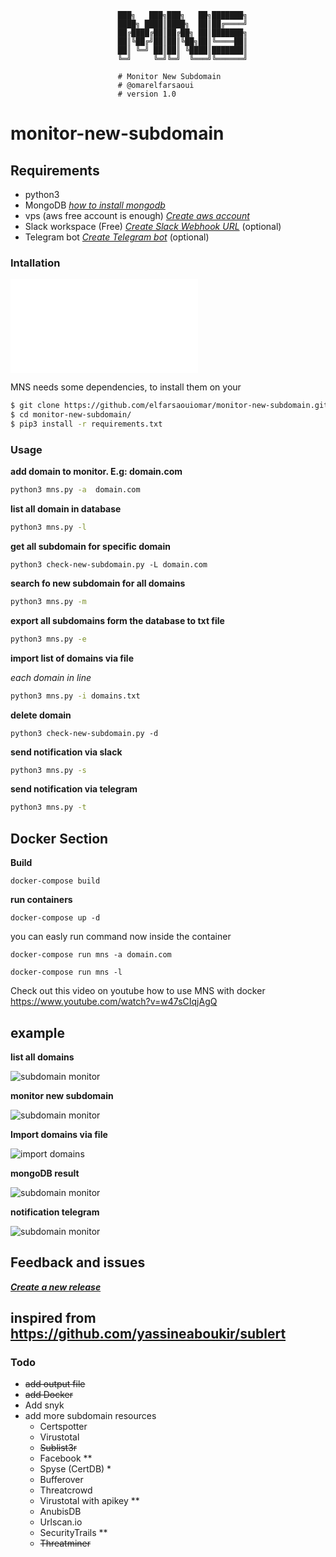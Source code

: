 ```
                        ███╗   ███╗███╗   ██╗███████╗
                        ████╗ ████║████╗  ██║██╔════╝
                        ██╔████╔██║██╔██╗ ██║███████╗
                        ██║╚██╔╝██║██║╚██╗██║╚════██║
                        ██║ ╚═╝ ██║██║ ╚████║███████║
                        ╚═╝     ╚═╝╚═╝  ╚═══╝╚══════╝            

                        # Monitor New Subdomain
                        # @omarelfarsaoui
                        # version 1.0     
```
# monitor-new-subdomain


## Requirements
 * python3 
 * MongoDB *[how to install mongodb](https://www.digitalocean.com/community/tutorials/how-to-install-mongodb-on-ubuntu-18-04)*
 * vps (aws free account is enough) *[Create aws account ](https://aws.amazon.com/premiumsupport/knowledge-center/create-and-activate-aws-account/)*
 * Slack workspace (Free) *[Create Slack Webhook URL](https://get.slack.help/hc/en-us/articles/115005265063-Incoming-WebHooks-for-Slack)* (optional)
 * Telegram bot *[Create Telegram bot](https://medium.com/@xabaras/sending-a-message-to-a-telegram-channel-the-easy-way-eb0a0b32968)* (optional)

### Intallation
![docs](docs/Installation.md)

MNS needs some dependencies, to install them on your 

```bash
$ git clone https://github.com/elfarsaouiomar/monitor-new-subdomain.git
$ cd monitor-new-subdomain/
$ pip3 install -r requirements.txt

```

### Usage

**add domain to monitor. E.g: domain.com**
```bash
python3 mns.py -a  domain.com
```

**list all domain in database**
```bash
python3 mns.py -l
```

**get all subdomain for specific domain**
```
python3 check-new-subdomain.py -L domain.com
```

**search fo new subdomain for all domains**
```bash
python3 mns.py -m
```
**export all subdomains form the database to txt file**
```bash
python3 mns.py -e
```

**import list of domains via file**

_each domain in line_
```bash
python3 mns.py -i domains.txt
```

**delete domain**
```
python3 check-new-subdomain.py -d
```

**send notification via slack**
```bash
python3 mns.py -s
```

**send notification via telegram**
```bash
python3 mns.py -t
```

## Docker Section

**Build**

```
docker-compose build
```

**run containers**
```
docker-compose up -d
```

you can easly run command now inside the container

```
docker-compose run mns -a domain.com
```

```
docker-compose run mns -l
```

Check out this video on youtube how to use MNS with docker
https://www.youtube.com/watch?v=w47sCIqjAgQ

## example

**list all domains**

![subdomain monitor](https://i.ibb.co/6ZNWtJS/Screenshot-from-2020-10-26-14-27-24.png)


**monitor new subdomain**

![subdomain monitor](https://i.ibb.co/TYN3hRg/Screenshot-from-2020-10-26-15-00-34.png)


**Import domains via file**

![import domains](https://i.ibb.co/HzwxgC7/import.jpg)


**mongoDB result**

![subdomain monitor](https://i.ibb.co/CKL3Hw0/target.png)


**notification telegram**

![subdomain monitor](https://i.ibb.co/L8shfJG/Screenshot-from-2020-10-26-15-02-13.png)


## Feedback and issues
***[Create a new release](https://github.com/elfarsaouiomar/monitor-new-subdomain/releases/new)***

## inspired from https://github.com/yassineaboukir/sublert

### Todo
 * ~~add output file~~
 * ~~add Docker~~
 * Add snyk
 * add more subdomain resources
    * Certspotter
    * Virustotal
    * ~~Sublist3r~~
    * Facebook **
    * Spyse (CertDB) *
    * Bufferover
    * Threatcrowd
    * Virustotal with apikey **
    * AnubisDB
    * Urlscan.io
    * SecurityTrails **
    * ~~Threatminer~~
